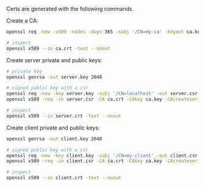 Certs are generated with the following commands.


Create a CA:

```bash
openssl req -new -x509 -nodes -days 365 -subj '/CN=my-ca' -keyout ca.key -out ca.crt

# inspect
openssl x509 --in ca.crt -text --noout
```

Create server private and public keys:

```bash
# private key
openssl genrsa -out server.key 2048

# signed public key with a csr
openssl req -new -key server.key -subj '/CN=localhost' -out server.csr
openssl x509 -req -in server.csr -CA ca.crt -CAkey ca.key -CAcreateserial -days 365 -out server.crt

# inspect
openssl x509 --in server.crt -text --noout
```


Create client private and public keys:

```bash
openssl genrsa -out client.key 2048

# signed public key with a csr
openssl req -new -key client.key -subj '/CN=my-client' -out client.csr
openssl x509 -req -in client.csr -CA ca.crt -CAkey ca.key -CAcreateserial -days 365 -out client.crt

# inspect
openssl x509 --in client.crt -text --noout

```


















